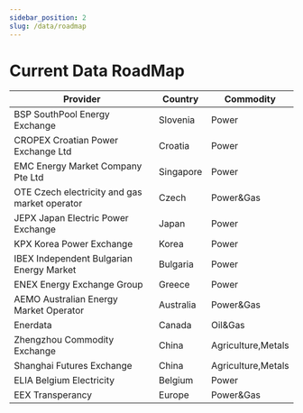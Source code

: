 ```yaml
---
sidebar_position: 2
slug: /data/roadmap
---
```

Current Data RoadMap
====================

|**Provider**|**Country**|**Commodity**|
|-|-|-|
|BSP SouthPool Energy Exchange|Slovenia|Power|
|CROPEX Croatian Power Exchange Ltd|Croatia|Power|
|EMC Energy Market Company Pte Ltd|Singapore|Power|
|OTE Czech electricity and gas market operator|Czech|Power&Gas|
|JEPX Japan Electric Power Exchange|Japan|Power|
|KPX Korea Power Exchange|Korea|Power|
|IBEX Independent Bulgarian Energy Market|Bulgaria|Power|
|ENEX Energy Exchange Group|Greece|Power|
|AEMO Australian Energy Market Operator|Australia|Power&Gas|
|Enerdata|Canada|Oil&Gas|
|Zhengzhou Commodity Exchange|China|Agriculture,Metals|
|Shanghai Futures Exchange |China|Agriculture,Metals|
|ELIA Belgium Electricity|Belgium|Power|
|EEX Transperancy|Europe|Power&Gas|